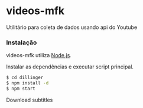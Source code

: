 # videos-mfk

Utilitário para coleta de dados usando api do Youtube

### Instalação

videos-mfk utiliza [Node.js](https://nodejs.org/).

Instalar as dependências e executar script principal.

```sh
$ cd dillinger
$ npm install -d
$ npm start
```

Download subtitles
